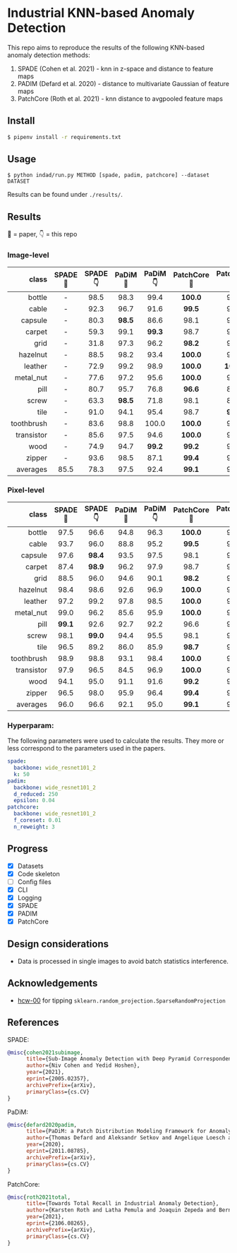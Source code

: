 # Industrial KNN-based Anomaly Detection

This repo aims to reproduce the results of the following KNN-based anomaly detection methods:

1. SPADE (Cohen et al. 2021) - knn in z-space and distance to feature maps
2. PADIM (Defard et al. 2020) - distance to multivariate Gaussian of feature maps
3. PatchCore (Roth et al. 2021) - knn distance to avgpooled feature maps

## Install

```bash
$ pipenv install -r requirements.txt
```

## Usage
```
$ python indad/run.py METHOD [spade, padim, patchcore] --dataset DATASET
```
Results can be found under `./results/`.

## Results

📝 = paper, 👇 = this repo

### Image-level

| class      | SPADE 📝 | SPADE 👇 | PaDiM 📝 | PaDiM 👇| PatchCore 📝 | PatchCore 👇 |
|-----------:|:--------:|:--------:|:--------:|:-------:|:------------:|:------------:|
| bottle     | -        | 98.5     | 98.3     | 99.4    | **100.0**    | 99.9         |
| cable      | -        | 92.3     | 96.7     | 91.6    | **99.5**     | 94.5         |
| capsule    | -        | 80.3     | **98.5** | 86.6    | 98.1         | 92.2         |
| carpet     | -        | 59.3     | 99.1     | **99.3**| 98.7         | 95.2         |
| grid       | -        | 31.8     | 97.3     | 96.2    | **98.2**     | 91.2         |
| hazelnut   | -        | 88.5     | 98.2     | 93.4    | **100.0**    | 98.3         |
| leather    | -        | 72.9     | 99.2     | 98.9    | **100.0**    | **100.0**    |
| metal_nut  | -        | 77.6     | 97.2     | 95.6    | **100.0**    | 95.5         |
| pill       | -        | 80.7     | 95.7     | 76.8    | **96.6**     | 88.1         |
| screw      | -        | 63.3     | **98.5** | 71.8    | 98.1         | 81.4         |
| tile       | -        | 91.0     | 94.1     | 95.4    | 98.7         | **99.1**     |
| toothbrush | -        | 83.6     | 98.8     | 100.0   | **100.0**    | 90.6         |
| transistor | -        | 85.6     | 97.5     | 94.6    | **100.0**    | 98.3         |
| wood       | -        | 74.9     | 94.7     | **99.2**| **99.2**     | 98.4         |
| zipper     | -        | 93.6     | 98.5     | 87.1    | **99.4**     | 98.0         |
| averages   | 85.5     | 78.3     | 97.5     | 92.4    | **99.1**     | 93.4         |

### Pixel-level

| class      | SPADE 📝 | SPADE 👇 | PaDiM 📝 | PaDiM 👇| PatchCore 📝 | PatchCore 👇 |
|-----------:|:--------:|:--------:|:--------:|:-------:|:------------:|:------------:|
| bottle     | 97.5     | 96.6     | 94.8     | 96.3    | **100.0**    | 96.1         | 
| cable      | 93.7     | 96.0     | 88.8     | 95.2    | **99.5**     | 97.6         | 
| capsule    | 97.6     | **98.4** | 93.5     | 97.5    | 98.1         | 96.8         | 
| carpet     | 87.4     | **98.9** | 96.2     | 97.9    | 98.7         | 97.6         | 
| grid       | 88.5     | 96.0     | 94.6     | 90.1    | **98.2**     | 94.4         | 
| hazelnut   | 98.4     | 98.6     | 92.6     | 96.9    | **100.0**    | 98.0         | 
| leather    | 97.2     | 99.2     | 97.8     | 98.5    | **100.0**    | 98.3         | 
| metal_nut  | 99.0     | 96.2     | 85.6     | 95.9    | **100.0**    | 96.5         | 
| pill       | **99.1** | 92.6     | 92.7     | 92.2    | 96.6         | 98.0         | 
| screw      | 98.1     | **99.0** | 94.4     | 95.5    | 98.1         | 96.3         | 
| tile       | 96.5     | 89.2     | 86.0     | 85.9    | **98.7**     | 91.0         | 
| toothbrush | 98.9     | 98.8     | 93.1     | 98.4    | **100.0**    | 97.9         | 
| transistor | 97.9     | 96.5     | 84.5     | 96.9    | **100.0**    | 97.9         | 
| wood       | 94.1     | 95.0     | 91.1     | 91.6    | **99.2**     | 92.0         | 
| zipper     | 96.5     | 98.0     | 95.9     | 96.4    | **99.4**     | 96.0         | 
| averages   | 96.0     | 96.6     | 92.1     | 95.0    | **99.1**     | 94.7         | 

### Hyperparam:

The following parameters were used to calculate the results. 
They more or less correspond to the parameters used in the papers.

```yaml
spade:
  backbone: wide_resnet101_2
  k: 50
padim:
  backbone: wide_resnet101_2
  d_reduced: 250
  epsilon: 0.04
patchcore:
  backbone: wide_resnet101_2
  f_coreset: 0.01
  n_reweight: 3
```

## Progress

- [x] Datasets
- [x] Code skeleton
- [ ] Config files
- [x] CLI
- [x] Logging
- [x] SPADE
- [x] PADIM
- [x] PatchCore

## Design considerations

- Data is processed in single images to avoid batch statistics interference.

## Acknowledgements

-  [hcw-00](https://github.com/hcw-00) for tipping `sklearn.random_projection.SparseRandomProjection`

## References

SPADE:
```bibtex
@misc{cohen2021subimage,
      title={Sub-Image Anomaly Detection with Deep Pyramid Correspondences}, 
      author={Niv Cohen and Yedid Hoshen},
      year={2021},
      eprint={2005.02357},
      archivePrefix={arXiv},
      primaryClass={cs.CV}
}
```

PaDiM:
```bibtex
@misc{defard2020padim,
      title={PaDiM: a Patch Distribution Modeling Framework for Anomaly Detection and Localization}, 
      author={Thomas Defard and Aleksandr Setkov and Angelique Loesch and Romaric Audigier},
      year={2020},
      eprint={2011.08785},
      archivePrefix={arXiv},
      primaryClass={cs.CV}
}
```

PatchCore:
```bibtex
@misc{roth2021total,
      title={Towards Total Recall in Industrial Anomaly Detection}, 
      author={Karsten Roth and Latha Pemula and Joaquin Zepeda and Bernhard Schölkopf and Thomas Brox and Peter Gehler},
      year={2021},
      eprint={2106.08265},
      archivePrefix={arXiv},
      primaryClass={cs.CV}
}
```